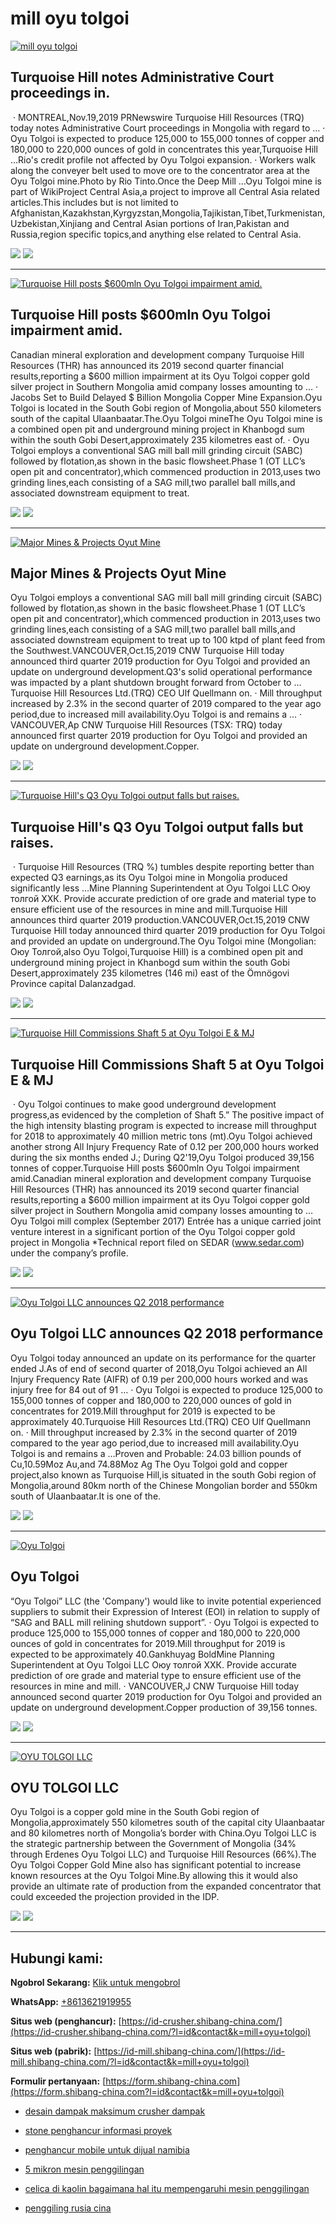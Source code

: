 # mill oyu tolgoi

<a href="https://swt.shibang-china.com/?l=id&img&k=mill+oyu+tolgoi" target="_blank">![mill oyu tolgoi](http://static.shibang-china.com/all-800x300/1054.jpg)</a>

## Turquoise Hill notes Administrative Court proceedings in.
&nbsp;&#0183;&#32;MONTREAL,Nov.19,2019 PRNewswire Turquoise Hill Resources (TRQ) today notes Administrative Court proceedings in Mongolia with regard to …&nbsp;&#0183;&#32;Oyu Tolgoi is expected to produce 125,000 to 155,000 tonnes of copper and 180,000 to 220,000 ounces of gold in concentrates this year,Turquoise Hill …Rio's credit profile not affected by Oyu Tolgoi expansion.&nbsp;&#0183;&#32;Workers walk along the conveyer belt used to move ore to the concentrator area at the Oyu Tolgoi mine.Photo by Rio Tinto.Once the Deep Mill …Oyu Tolgoi mine is part of WikiProject Central Asia,a project to improve all Central Asia related articles.This includes but is not limited to Afghanistan,Kazakhstan,Kyrgyzstan,Mongolia,Tajikistan,Tibet,Turkmenistan,Uzbekistan,Xinjiang and Central Asian portions of Iran,Pakistan and Russia,region specific topics,and anything else related to Central Asia.


<a href="https://whatsapp.shibangsoft.com/WhatsApp.php" target="_blank" title="WhatsApp">![](http://static.shibang-china.com/icon/whatsapp.png)</a> <a href="https://swt.shibang-china.com/?l=id&icon&k=mill+oyu+tolgoi" target="_blank">![](http://static.shibang-china.com/icon/chat-id.png)</a>

---

<a href="https://swt.shibang-china.com/?l=id&img&k=mill+oyu+tolgoi" target="_blank">![Turquoise Hill posts $600mln Oyu Tolgoi impairment amid.](http://static.shibang-china.com/all-800x300/871.jpg)</a>

## Turquoise Hill posts $600mln Oyu Tolgoi impairment amid.
Canadian mineral exploration and development company Turquoise Hill Resources (THR) has announced its 2019 second quarter financial results,reporting a $600 million impairment at its Oyu Tolgoi copper gold silver project in Southern Mongolia amid company losses amounting to …&nbsp;&#0183;&#32;Jacobs Set to Build Delayed $ Billion Mongolia Copper Mine Expansion.Oyu Tolgoi is located in the South Gobi region of Mongolia,about 550 kilometers south of the capital Ulaanbaatar.The.Oyu Tolgoi mineThe Oyu Tolgoi mine is a combined open pit and underground mining project in Khanbogd sum within the south Gobi Desert,approximately 235 kilometres east of.&nbsp;&#0183;&#32;Oyu Tolgoi employs a conventional SAG mill ball mill grinding circuit (SABC) followed by flotation,as shown in the basic flowsheet.Phase 1 (OT LLC’s open pit and concentrator),which commenced production in 2013,uses two grinding lines,each consisting of a SAG mill,two parallel ball mills,and associated downstream equipment to treat.


<a href="https://whatsapp.shibangsoft.com/WhatsApp.php" target="_blank" title="WhatsApp">![](http://static.shibang-china.com/icon/whatsapp.png)</a> <a href="https://swt.shibang-china.com/?l=id&icon&k=mill+oyu+tolgoi" target="_blank">![](http://static.shibang-china.com/icon/chat-id.png)</a>

---

<a href="https://swt.shibang-china.com/?l=id&img&k=mill+oyu+tolgoi" target="_blank">![Major Mines &amp; Projects Oyut Mine](http://static.shibang-china.com/all-800x300/316.jpg)</a>

## Major Mines &amp; Projects Oyut Mine
Oyu Tolgoi employs a conventional SAG mill ball mill grinding circuit (SABC) followed by flotation,as shown in the basic flowsheet.Phase 1 (OT LLC’s open pit and concentrator),which commenced production in 2013,uses two grinding lines,each consisting of a SAG mill,two parallel ball mills,and associated downstream equipment to treat up to 100 ktpd of plant feed from the Southwest.VANCOUVER,Oct.15,2019 CNW Turquoise Hill today announced third quarter 2019 production for Oyu Tolgoi and provided an update on underground development.Q3's solid operational performance was impacted by a plant shutdown brought forward from October to …Turquoise Hill Resources Ltd.(TRQ) CEO Ulf Quellmann on.&nbsp;&#0183;&#32;Mill throughput increased by 2.3% in the second quarter of 2019 compared to the year ago period,due to increased mill availability.Oyu Tolgoi is and remains a …&nbsp;&#0183;&#32;VANCOUVER,Ap CNW Turquoise Hill Resources (TSX: TRQ) today announced first quarter 2019 production for Oyu Tolgoi and provided an update on underground development.Copper.


<a href="https://whatsapp.shibangsoft.com/WhatsApp.php" target="_blank" title="WhatsApp">![](http://static.shibang-china.com/icon/whatsapp.png)</a> <a href="https://swt.shibang-china.com/?l=id&icon&k=mill+oyu+tolgoi" target="_blank">![](http://static.shibang-china.com/icon/chat-id.png)</a>

---

<a href="https://swt.shibang-china.com/?l=id&img&k=mill+oyu+tolgoi" target="_blank">![Turquoise Hill's Q3 Oyu Tolgoi output falls but raises.](http://static.shibang-china.com/all-800x300/1530.jpg)</a>

## Turquoise Hill's Q3 Oyu Tolgoi output falls but raises.
&nbsp;&#0183;&#32;Turquoise Hill Resources (TRQ %) tumbles despite reporting better than expected Q3 earnings,as its Oyu Tolgoi mine in Mongolia produced significantly less …Mine Planning Superintendent at Oyu Tolgoi LLC Оюу толгой ХХК. Provide accurate prediction of ore grade and material type to ensure efficient use of the resources in mine and mill.Turquoise Hill announces third quarter 2019 production.VANCOUVER,Oct.15,2019 CNW Turquoise Hill today announced third quarter 2019 production for Oyu Tolgoi and provided an update on underground.The Oyu Tolgoi mine (Mongolian: Оюу Толгой,also Oyu Tolgoi,Turquoise Hill) is a combined open pit and underground mining project in Khanbogd sum within the south Gobi Desert,approximately 235 kilometres (146 mi) east of the &#214;mn&#246;govi Province capital Dalanzadgad.


<a href="https://whatsapp.shibangsoft.com/WhatsApp.php" target="_blank" title="WhatsApp">![](http://static.shibang-china.com/icon/whatsapp.png)</a> <a href="https://swt.shibang-china.com/?l=id&icon&k=mill+oyu+tolgoi" target="_blank">![](http://static.shibang-china.com/icon/chat-id.png)</a>

---

<a href="https://swt.shibang-china.com/?l=id&img&k=mill+oyu+tolgoi" target="_blank">![Turquoise Hill Commissions Shaft 5 at Oyu Tolgoi E &amp; MJ](http://static.shibang-china.com/all-800x300/1066.jpg)</a>

## Turquoise Hill Commissions Shaft 5 at Oyu Tolgoi E &amp; MJ
&nbsp;&#0183;&#32;Oyu Tolgoi continues to make good underground development progress,as evidenced by the completion of Shaft 5.” The positive impact of the high intensity blasting program is expected to increase mill throughput for 2018 to approximately 40 million metric tons (mt).Oyu Tolgoi achieved another strong All Injury Frequency Rate of 0.12 per 200,000 hours worked during the six months ended J.; During Q2'19,Oyu Tolgoi produced 39,156 tonnes of copper.Turquoise Hill posts $600mln Oyu Tolgoi impairment amid.Canadian mineral exploration and development company Turquoise Hill Resources (THR) has announced its 2019 second quarter financial results,reporting a $600 million impairment at its Oyu Tolgoi copper gold silver project in Southern Mongolia amid company losses amounting to …Oyu Tolgoi mill complex (September 2017) Entr&#233;e has a unique carried joint venture interest in a significant portion of the Oyu Tolgoi copper gold project in Mongolia *Technical report filed on SEDAR (www.sedar.com) under the company’s profile.


<a href="https://whatsapp.shibangsoft.com/WhatsApp.php" target="_blank" title="WhatsApp">![](http://static.shibang-china.com/icon/whatsapp.png)</a> <a href="https://swt.shibang-china.com/?l=id&icon&k=mill+oyu+tolgoi" target="_blank">![](http://static.shibang-china.com/icon/chat-id.png)</a>

---

<a href="https://swt.shibang-china.com/?l=id&img&k=mill+oyu+tolgoi" target="_blank">![Oyu Tolgoi LLC announces Q2 2018 performance](http://static.shibang-china.com/all-800x300/1422.jpg)</a>

## Oyu Tolgoi LLC announces Q2 2018 performance
Oyu Tolgoi today announced an update on its performance for the quarter ended J.As of end of second quarter of 2018,Oyu Tolgoi achieved an All Injury Frequency Rate (AIFR) of 0.19 per 200,000 hours worked and was injury free for 84 out of 91 …&nbsp;&#0183;&#32;Oyu Tolgoi is expected to produce 125,000 to 155,000 tonnes of copper and 180,000 to 220,000 ounces of gold in concentrates for 2019.Mill throughput for 2019 is expected to be approximately 40.Turquoise Hill Resources Ltd.(TRQ) CEO Ulf Quellmann on.&nbsp;&#0183;&#32;Mill throughput increased by 2.3% in the second quarter of 2019 compared to the year ago period,due to increased mill availability.Oyu Tolgoi is and remains a …Proven and Probable: 24.03 billion pounds of Cu,10.59Moz Au,and 74.88Moz Ag The Oyu Tolgoi gold and copper project,also known as Turquoise Hill,is situated in the south Gobi region of Mongolia,around 80km north of the Chinese Mongolian border and 550km south of Ulaanbaatar.It is one of the.


<a href="https://whatsapp.shibangsoft.com/WhatsApp.php" target="_blank" title="WhatsApp">![](http://static.shibang-china.com/icon/whatsapp.png)</a> <a href="https://swt.shibang-china.com/?l=id&icon&k=mill+oyu+tolgoi" target="_blank">![](http://static.shibang-china.com/icon/chat-id.png)</a>

---

<a href="https://swt.shibang-china.com/?l=id&img&k=mill+oyu+tolgoi" target="_blank">![Oyu Tolgoi](http://static.shibang-china.com/all-800x300/985.jpg)</a>

## Oyu Tolgoi
“Oyu Tolgoi” LLC (the 'Company') would like to invite potential experienced suppliers to submit their Expression of Interest (EOI) in relation to supply of “SAG and BALL mill relining shutdown support”.&nbsp;&#0183;&#32;Oyu Tolgoi is expected to produce 125,000 to 155,000 tonnes of copper and 180,000 to 220,000 ounces of gold in concentrates for 2019.Mill throughput for 2019 is expected to be approximately 40.Gankhuyag BoldMine Planning Superintendent at Oyu Tolgoi LLC Оюу толгой ХХК. Provide accurate prediction of ore grade and material type to ensure efficient use of the resources in mine and mill.&nbsp;&#0183;&#32;VANCOUVER,J CNW Turquoise Hill today announced second quarter 2019 production for Oyu Tolgoi and provided an update on underground development.Copper production of 39,156 tonnes.


<a href="https://whatsapp.shibangsoft.com/WhatsApp.php" target="_blank" title="WhatsApp">![](http://static.shibang-china.com/icon/whatsapp.png)</a> <a href="https://swt.shibang-china.com/?l=id&icon&k=mill+oyu+tolgoi" target="_blank">![](http://static.shibang-china.com/icon/chat-id.png)</a>

---

<a href="https://swt.shibang-china.com/?l=id&img&k=mill+oyu+tolgoi" target="_blank">![OYU TOLGOI LLC](http://static.shibang-china.com/all-800x300/474.jpg)</a>

## OYU TOLGOI LLC
Oyu Tolgoi is a copper gold mine in the South Gobi region of Mongolia,approximately 550 kilometres south of the capital city Ulaanbaatar and 80 kilometres north of Mongolia’s border with China.Oyu Tolgoi LLC is the strategic partnership between the Government of Mongolia (34% through Erdenes Oyu Tolgoi LLC) and Turquoise Hill Resources (66%).The Oyu Tolgoi Copper Gold Mine also has significant potential to increase known resources at the Oyu Tolgoi Mine.By allowing this it would also provide an ultimate rate of production from the expanded concentrator that could exceeded the projection provided in the IDP.

<a href="https://whatsapp.shibangsoft.com/WhatsApp.php" target="_blank" title="WhatsApp">![](http://static.shibang-china.com/icon/whatsapp.png)</a> <a href="https://swt.shibang-china.com/?l=id&icon&k=mill+oyu+tolgoi" target="_blank">![](http://static.shibang-china.com/icon/chat-id.png)</a>

---
## Hubungi kami:

**Ngobrol Sekarang:** [Klik untuk mengobrol](https://swt.shibang-china.com?l=id&contact&k=mill+oyu+tolgoi)

**WhatsApp:**  [+8613621919955](https://whatsapp.shibangsoft.com/WhatsApp.php)

**Situs web (penghancur):** [https://id-crusher.shibang-china.com/](https://id-crusher.shibang-china.com/?l=id&contact&k=mill+oyu+tolgoi)

**Situs web (pabrik):** [https://id-mill.shibang-china.com/](https://id-mill.shibang-china.com/?l=id&contact&k=mill+oyu+tolgoi)

**Formulir pertanyaan:** [https://form.shibang-china.com](https://form.shibang-china.com?l=id&contact&k=mill+oyu+tolgoi)

* [desain dampak maksimum crusher dampak](../49/desain%20dampak%20maksimum%20crusher%20dampak.md)

* [stone penghancur informasi proyek](../42/stone%20penghancur%20informasi%20proyek.md)

* [penghancur mobile untuk dijual namibia](../43/penghancur%20mobile%20untuk%20dijual%20namibia.md)

* [5 mikron mesin penggilingan](../42/5%20mikron%20mesin%20penggilingan.md)

* [celica di kaolin bagaimana hal itu mempengaruhi mesin penggilingan](../43/celica%20di%20kaolin%20bagaimana%20hal%20itu%20mempengaruhi%20mesin%20penggilingan.md)

* [penggiling rusia cina](../46/penggiling%20rusia%20cina.md)